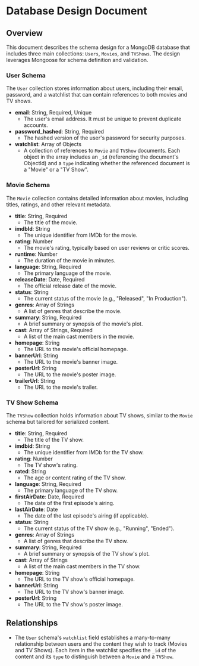 # Database Design Document

## Overview

This document describes the schema design for a MongoDB database that includes three main collections: `Users`, `Movies`, and `TVShows`. The design leverages Mongoose for schema definition and validation.

### User Schema

The `User` collection stores information about users, including their email, password, and a watchlist that can contain references to both movies and TV shows.

- **email**: String, Required, Unique
  - The user's email address. It must be unique to prevent duplicate accounts.
- **password_hashed**: String, Required
  - The hashed version of the user's password for security purposes.
- **watchlist**: Array of Objects
  - A collection of references to `Movie` and `TVShow` documents. Each object in the array includes an `_id` (referencing the document's ObjectId) and a `type` indicating whether the referenced document is a "Movie" or a "TV Show".

### Movie Schema

The `Movie` collection contains detailed information about movies, including titles, ratings, and other relevant metadata.

- **title**: String, Required
  - The title of the movie.
- **imdbId**: String
  - The unique identifier from IMDb for the movie.
- **rating**: Number
  - The movie's rating, typically based on user reviews or critic scores.
- **runtime**: Number
  - The duration of the movie in minutes.
- **language**: String, Required
  - The primary language of the movie.
- **releaseDate**: Date, Required
  - The official release date of the movie.
- **status**: String
  - The current status of the movie (e.g., "Released", "In Production").
- **genres**: Array of Strings
  - A list of genres that describe the movie.
- **summary**: String, Required
  - A brief summary or synopsis of the movie's plot.
- **cast**: Array of Strings, Required
  - A list of the main cast members in the movie.
- **homepage**: String
  - The URL to the movie's official homepage.
- **bannerUrl**: String
  - The URL to the movie's banner image.
- **posterUrl**: String
  - The URL to the movie's poster image.
- **trailerUrl**: String
  - The URL to the movie's trailer.

### TV Show Schema

The `TVShow` collection holds information about TV shows, similar to the `Movie` schema but tailored for serialized content.

- **title**: String, Required
  - The title of the TV show.
- **imdbid**: String
  - The unique identifier from IMDb for the TV show.
- **rating**: Number
  - The TV show's rating.
- **rated**: String
  - The age or content rating of the TV show.
- **language**: String, Required
  - The primary language of the TV show.
- **firstAirDate**: Date, Required
  - The date of the first episode's airing.
- **lastAirDate**: Date
  - The date of the last episode's airing (if applicable).
- **status**: String
  - The current status of the TV show (e.g., "Running", "Ended").
- **genres**: Array of Strings
  - A list of genres that describe the TV show.
- **summary**: String, Required
  - A brief summary or synopsis of the TV show's plot.
- **cast**: Array of Strings
  - A list of the main cast members in the TV show.
- **homepage**: String
  - The URL to the TV show's official homepage.
- **bannerUrl**: String
  - The URL to the TV show's banner image.
- **posterUrl**: String
  - The URL to the TV show's poster image.

## Relationships

- The `User` schema's `watchlist` field establishes a many-to-many relationship between users and the content they wish to track (Movies and TV Shows). Each item in the watchlist specifies the `_id` of the content and its `type` to distinguish between a `Movie` and a `TVShow`.
